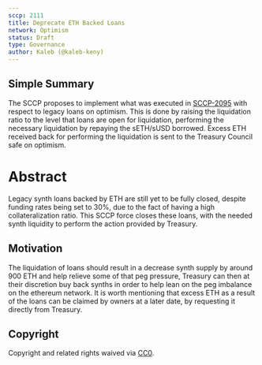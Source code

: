 ```yaml
---
sccp: 2111
title: Deprecate ETH Backed Loans
network: Optimism
status: Draft
type: Governance
author: Kaleb (@kaleb-keny)
---
```


## Simple Summary

The SCCP proposes to implement what was executed in [SCCP-2095](https://sips.synthetix.io/sccp/sccp-2095/) with respect to legacy loans on optimism. This is done by raising the liquidation ratio to the level that loans are open for liquidation, performing the necessary liquidation by repaying the sETH/sUSD borrowed. Excess ETH received back for performing the liquidation is sent to the Treasury Council safe on optimism.

# Abstract

Legacy synth loans backed by ETH are still yet to be fully closed, despite funding rates being set to 30%, due to the fact of having a high collateralization ratio. This SCCP force closes these loans, with the needed synth liquidity to perform the action provided by Treasury. 

## Motivation

The liquidation of loans should result in a decrease synth supply by around 900 ETH and help relieve some of that peg pressure, Treasury can then at their discretion buy back synths in order to help lean on the peg imbalance on the ethereum network. It is worth mentioning that excess ETH as a result of the loans can be claimed by owners at a later date, by requesting it directly from Treasury.

## Copyright

Copyright and related rights waived via [CC0](https://creativecommons.org/publicdomain/zero/1.0/).
